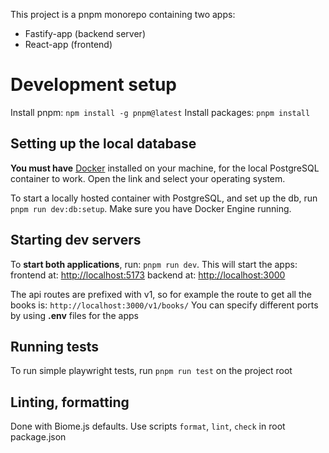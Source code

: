 This project is a pnpm monorepo containing two apps:
- Fastify-app (backend server)
- React-app (frontend)

# Development setup
Install pnpm: ```npm install -g pnpm@latest```
Install packages: ```pnpm install```

## Setting up the local database
**You must have** [Docker](https://docs.docker.com/get-docker/ "Get Docker") installed on your machine, for the local
PostgreSQL container to work. Open the link and select your operating system.

To start a locally hosted container with PostgreSQL,
and set up the db, run ```pnpm run dev:db:setup```. Make sure you have Docker Engine running.

## Starting dev servers
To **start both applications**, run: ```pnpm run dev```.
This will start the apps:
frontend at: [http://localhost:5173](http://localhost:5173 "http://localhost:5173")
backend at: [http://localhost:3000](http://localhost:3000 "http://localhost:3000")

The api routes are prefixed with v1, so for example the route to get all the books is:
```http://localhost:3000/v1/books/```
You can specify different ports by using **.env** files for the apps

## Running tests
To run simple playwright tests, run ```pnpm run test``` on the project root

## Linting, formatting
Done with Biome.js defaults. Use scripts ```format```, ```lint```, ```check```
in root package.json
